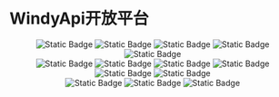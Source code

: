 # WindyApi开放平台

<p align="center">
    <img alt="Static Badge" src="https://img.shields.io/badge/license-MIT-FF5656">
    <img alt="Static Badge" src="https://img.shields.io/badge/Springboot-2.7.13-green">
    <img alt="Static Badge" src="https://img.shields.io/badge/Dubbo-7.17.6-835BE3">
    <img alt="Static Badge" src="https://img.shields.io/badge/Zookeeper-3.8.2-E6A23C">
    <img alt="Static Badge" src="https://img.shields.io/badge/Mybatis-2.3.0-FA0000">
    <br>
    <img alt="Static Badge" src="https://img.shields.io/badge/Redis-7.0-red">
    <img alt="Static Badge" src="https://img.shields.io/badge/MySQL-5.7-5698DA">
    <img alt="Static Badge" src="https://img.shields.io/badge/MongoDB-5.7-32F032">
    <img alt="Static Badge" src="https://img.shields.io/badge/Elasticsearch-7.17.6-000000">
    <img alt="Static Badge" src="https://img.shields.io/badge/Logstash-7.17.6-FFFFFF">
    <img alt="Static Badge" src="https://img.shields.io/badge/Kibana-7.17.6-FE00FE">
    <br>
    <img alt="Static Badge" src="https://img.shields.io/badge/Vite-4.2.0-yellow?logo=vite&logoColor=yellow">
    <img alt="Static Badge" src="https://img.shields.io/badge/ElementPlus-7.17.6-409EFF">
    <img alt="Static Badge" src="https://img.shields.io/badge/Vue-3.2.47-42B833">
</p>
